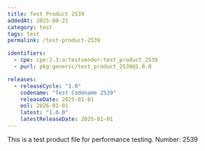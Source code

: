 ```yaml
---
title: Test Product 2539
addedAt: 2025-08-21
category: test
tags: test
permalink: /test-product-2539

identifiers:
  - cpe: cpe:2.3:a:testvendor:test_product_2539
  - purl: pkg:generic/test_product_2539@1.0.0

releases:
  - releaseCycle: "1.0"
    codename: "Test Codename 2539"
    releaseDate: 2025-01-01
    eol: 2026-01-01
    latest: "1.0.0"
    latestReleaseDate: 2025-01-01
---
```


This is a test product file for performance testing. Number: 2539

